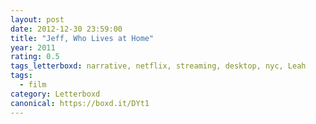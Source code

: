 ```yaml
---
layout: post 
date: 2012-12-30 23:59:00
title: "Jeff, Who Lives at Home"
year: 2011
rating: 0.5
tags_letterboxd: narrative, netflix, streaming, desktop, nyc, Leah
tags:
  - film
category: Letterboxd
canonical: https://boxd.it/DYt1
---
```

